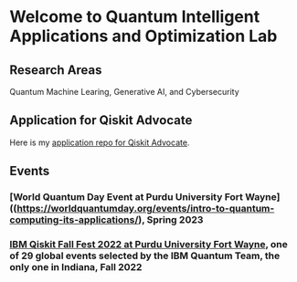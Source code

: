 # Welcome to Quantum Intelligent Applications and Optimization Lab
## Research Areas
Quantum Machine Learing, Generative AI, and Cybersecurity
## Application for Qiskit Advocate
Here is my [application repo for Qiskit Advocate](https://github.com/davidlearn/qiskitAdvocateApplication#readme).
## Events
### [World Quantum Day Event at Purdu University Fort Wayne]((https://worldquantumday.org/events/intro-to-quantum-computing-its-applications/), Spring 2023
### [IBM Qiskit Fall Fest 2022 at Purdu University Fort Wayne](https://qiskit.org/events/fall-fest/), one of 29 global events selected by the IBM Quantum Team, the only one in Indiana, Fall 2022


